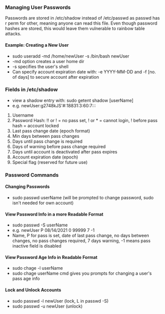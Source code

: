 ### Managing User Passwords
Passwords are stored in /etc/shadow instead of /etc/passwd as passwd has r perm for other, meaning anyone can read this file. Even though password hashes are stored, this would leave them vulnerable to rainbow table attacks.

#### Example: Creating a New User
- sudo useradd -md /home/newUser -s /bin/bash newUser
- -md option creates a user home dir
- -s specifies the user's shell
- Can specify account expiration date with: -e YYYY-MM-DD and -f [no. of days] to secure account after expiration

### Fields in /etc/shadow
- view a shadow entry with: sudo getent shadow [userName]
- e.g. newUser:g2748kJS'#:18831:3:60:7:::
1. Username
2. Password Hash: !! or ! = no pass set, ! or * = cannot login, ! before pass hash = account locked
3. Last pass change date (epoch format)
4. Min days between pass changes
5. Days until pass change is required
6. Days of warning before pass change required
7. Days until account is deactivated after pass expires
8. Account expiration date (epoch)
9. Special flag (reserved for future use)

### Password Commands

#### Changing Passwords
- sudo passwd userName (will be prompted to change password, sudo isn't needed for own account)

#### View Password Info in a more Readable Format
- sudo passwd -S userName
- e.g. newUser P 08/14/2021 0 99999 7 -1
- Name, P for pass is set, date of last pass change, no days between changes, no pass changes required, 7 days warning, -1 means pass inactive field is disabled

#### View Password Age Info in Readable Format
- sudo chage -l userName
- sudo chage userName cmd gives you prompts for changing a user's pass age info

#### Lock and Unlock Accounts
- sudo passwd -l newUser (lock, L in passwd -S)
- sudo passwd -u newUser (unlock)
